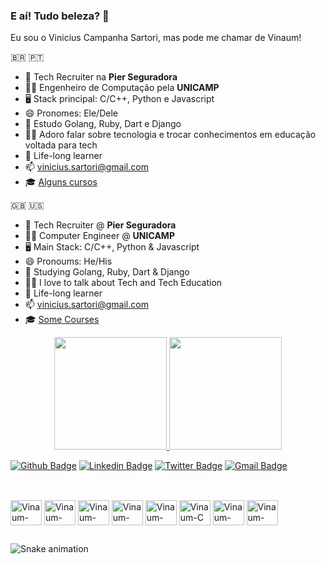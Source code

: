 ### E aí! Tudo beleza? 👋

Eu sou o Vinicius Campanha Sartori, mas pode me chamar de Vinaum!

🇧🇷 🇵🇹
- 🔭 Tech Recruiter na **Pier Seguradora**
- 👨‍🎓 Engenheiro de Computação pela **UNICAMP**
- 🖥️ Stack principal: C/C++, Python e Javascript
- 😄 Pronomes: Ele/Dele
- 🤿 Estudo Golang, Ruby, Dart e Django
- 👨‍🏫 Adoro falar sobre tecnologia e trocar conhecimentos em educação voltada para tech
- 🌱 Life-long learner
- 📫 vinicius.sartori@gmail.com
- 🎓 <a href= "https://cursos.alura.com.br/user/vinaum/fullCertificate/2821a3600c4baf11ae98fc34662b45d5">Alguns cursos</a>

🇬🇧 🇺🇸 
- 🔭 Tech Recruiter @ **Pier Seguradora**
- 👨‍🎓 Computer Engineer @ **UNICAMP**
- 🖥️ Main Stack: C/C++, Python & Javascript
- 😄 Pronoums: He/His
- 🤿 Studying Golang, Ruby, Dart & Django
- 👨‍🏫 I love to talk about Tech and Tech Education
- 🌱 Life-long learner
- 📫 vinicius.sartori@gmail.com
- 🎓 <a href= "https://cursos.alura.com.br/user/vinaum/fullCertificate/2821a3600c4baf11ae98fc34662b45d5">Some Courses</a>


<div align="center">
  <a href="https://github.com/Vinaum">
  <img height="180em" src="https://github-readme-stats.vercel.app/api?username=Vinaum&show_icons=true&theme=dracula&include_all_commits=true&count_private=true"/>
  <img height="180em" src="https://github-readme-stats.vercel.app/api/top-langs/?username=Vinaum&layout=compact&theme=dracula"/>
</div>

  
[![Github Badge](https://img.shields.io/badge/-Github-000?style=flat-square&logo=Github&logoColor=white&link=https://github.com/Vinaum)](https://github.com/Vinaum)
[![Linkedin Badge](https://img.shields.io/badge/-LinkedIn-blue?style=flat-square&logo=Linkedin&logoColor=white&link=https://www.linkedin.com/in/viniciussartori//)](https://www.linkedin.com/in/viniciussartori/)
[![Twitter Badge](https://img.shields.io/badge/-Twitter-1ca0f1?style=flat-square&labelColor=1ca0f1&logo=twitter&logoColor=white&link=https://twitter.com/lgdbittencourt)](https://twitter.com/viniciussartori)
[![Gmail Badge](https://img.shields.io/badge/-vinicius.sartori@gmail.com-c14438?style=flat-square&logo=Gmail&logoColor=white&link=mailto:vinicius.sartori@gmail.com)](mailto:vinicius.sartori@gmail.com)

##
  <div style="display: inline_block"><br>
  <img align="center" alt="Vinaum-Tux" height="40" width="50" src="https://cdn.jsdelivr.net/gh/devicons/devicon/icons/linux/linux-original.svg">
  <img align="center" alt="Vinaum-Rasp" height="40" width="50" src="https://cdn.jsdelivr.net/gh/devicons/devicon/icons/raspberrypi/raspberrypi-original.svg">
  <img align="center" alt="Vinaum-Arduino" height="40" width="50" src="https://cdn.jsdelivr.net/gh/devicons/devicon/icons/arduino/arduino-original.svg"> 
  <img align="center" alt="Vinaum-Docker" height="40" width="50" src="https://cdn.jsdelivr.net/gh/devicons/devicon/icons/docker/docker-original.svg">
  <img align="center" alt="Vinaum-Python" height="40" width="50" src="https://cdn.jsdelivr.net/gh/devicons/devicon/icons/python/python-original.svg">
  <img align="center" alt="Vinaum-C" height="40" width="50" src="https://cdn.jsdelivr.net/gh/devicons/devicon/icons/c/c-original.svg">  
  <img align="center" alt="Vinaum-Cpp" height="40" width="50" src="https://cdn.jsdelivr.net/gh/devicons/devicon/icons/cplusplus/cplusplus-original.svg">
  <img align="center" alt="Vinaum-Bash" height="40" width="50" src="https://cdn.jsdelivr.net/gh/devicons/devicon/icons/bash/bash-plain.svg">  
  </div>
  
##
  
 ![Snake animation](https://github.com/Vinaum/Vinaum/blob/output/github-contribution-grid-snake.svg)
